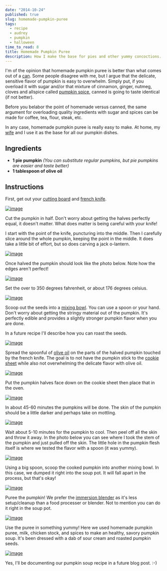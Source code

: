 ```yaml
---
date: "2014-10-24"
published: true
slug: homemade-pumpkin-puree
tags:
  - recipe
  - audrey
  - pumpkin
  - halloween
time_to_read: 8
title: Homemade Pumpkin Puree
description: How I make the base for pies and other yummy concoctions.
---
```


I'm of the opinion that homemade pumpkin puree is better than what
comes out of a
[can](https://www.amazon.com/Farmers-Market-Organic-Pumpkin-15-Ounce/dp/B0062A87HA/ref=sr_1_1?tag=mlinar-20).
Some people disagree with me, but I argue that the delicate, sensitive
flavor of pumpkin is easy to overwhelm. Simply put, if you overload it
with sugar and/or that mixture of cinnamon, ginger, nutmeg, cloves and
allspice called [pumpkin
spice](https://www.amazon.com/Culinary-Secrets-Pumpkin-Pie-Spice/dp/B00OGNFZA2/ref=sr_1_14?tag=mlinar-20),
canned is going to taste identical (if not better).

Before you belabor the point of homemade versus canned, the same
argument for overloading quality ingredients with sugar and spices can
be made for coffee, tea, flour, steak, etc.

In any case, homemade pumpkin puree is really easy to make. At home, my
[wife](https://audrey.feldroy.com) and I use it as the base for all our
pumpkin dishes.

## Ingredients

- **1 pie pumpkin** _(You can substitute regular pumpkins, but pie
  pumpkins are easier and taste better)_
- **1 tablespoon of olive oil**

## Instructions

First, get out your [cutting
board](https://www.amazon.com/Microban-Antimicrobial-Cutting-Board-Green/dp/B00BM9939C/ref=sr_1_1?tag=mlinar-20)
and [french
knife](https://www.amazon.com/Victorinox-Fibrox-8-Inch-Chefs-Knife/dp/B000638D32/ref=zg_bs_289857_1?tag=mlinar-20).

[![image](https://f004.backblazeb2.com/file/daniel-feldroy-com/public/images/homemade-pumpkin-puree/pumpkin-uncut.jpg)](https://f004.backblazeb2.com/file/daniel-feldroy-com/public/images/homemade-pumpkin-puree/pumpkin-uncut.jpg)

Cut the pumpkin in half. Don't worry about getting the halves perfectly
equal, it doesn't matter. What does matter is being careful with your
knife!

I start with the point of the knife, puncturing into the middle. Then I
carefully slice around the whole pumpkin, keeping the point in the
middle. It does take a little bit of effort, but so does carving a jack
o-lantern.

[![image](https://f004.backblazeb2.com/file/daniel-feldroy-com/public/images/homemade-pumpkin-puree/slicing-pumpkin.jpg)](https://f004.backblazeb2.com/file/daniel-feldroy-com/public/images/homemade-pumpkin-puree/slicing-pumpkin.jpg)

Once halved the pumpkin should look like the photo below. Note how the
edges aren't perfect!

[![image](https://f004.backblazeb2.com/file/daniel-feldroy-com/public/images/homemade-pumpkin-puree/halved-pumpkin.jpg)](https://f004.backblazeb2.com/file/daniel-feldroy-com/public/images/homemade-pumpkin-puree/halved-pumpkin.jpg)

Set the over to 350 degrees fahrenheit, or about 176 degrees celsius.

[![image](https://f004.backblazeb2.com/file/daniel-feldroy-com/public/images/homemade-pumpkin-puree/setting-oven.jpg)](https://f004.backblazeb2.com/file/daniel-feldroy-com/public/images/homemade-pumpkin-puree/setting-oven.jpg)

Scoop out the seeds into a [mixing
bowl](https://www.amazon.com/iSi-Basics-Flexible-Silicone-Mixing/dp/B000S17WNO/ref=sr_1_7?tag=mlinar-20).
You can use a spoon or your hand. Don't worry about getting the stringy
material out of the pumpkin. It's perfectly edible and provides a
slightly stronger pumpkin flavor when you are done.

In a future recipe I'll describe how you can roast the seeds.

[![image](https://f004.backblazeb2.com/file/daniel-feldroy-com/public/images/homemade-pumpkin-puree/scoop-out-pumpkin.jpg)](https://f004.backblazeb2.com/file/daniel-feldroy-com/public/images/homemade-pumpkin-puree/scoop-out-pumpkin.jpg)

Spread the spoonful of [olive
oil](https://www.amazon.com/California-Olive-Ranch-Extra-Virgin/dp/B004ULUVU4/ref=sr_1_1?tag=mlinar-20)
on the parts of the halved pumpkin touched by the french knife. The goal
is to not have the pumpkin stick to the [cookie
sheet](https://www.amazon.com/Nordic-Ware-Natural-Aluminum-Commercial/dp/B000G0KJG4/ref=sr_1_1?tag=mlinar-20)
while also not overwhelming the delicate flavor with olive oil.

[![image](https://f004.backblazeb2.com/file/daniel-feldroy-com/public/images/homemade-pumpkin-puree/oiling-pumpkins.jpg)](https://f004.backblazeb2.com/file/daniel-feldroy-com/public/images/homemade-pumpkin-puree/oiling-pumpkins.jpg)

Put the pumpkin halves face down on the cookie sheet then place that in
the oven.

[![image](https://f004.backblazeb2.com/file/daniel-feldroy-com/public/images/homemade-pumpkin-puree/oven.jpg)](https://f004.backblazeb2.com/file/daniel-feldroy-com/public/images/homemade-pumpkin-puree/oven.jpg)

In about 45-60 minutes the pumpkins will be done. The skin of the
pumpkin should be a little darker and perhaps take on mottling.

[![image](https://f004.backblazeb2.com/file/daniel-feldroy-com/public/images/homemade-pumpkin-puree/done-pumpkins.jpg)](https://f004.backblazeb2.com/file/daniel-feldroy-com/public/images/homemade-pumpkin-puree/done-pumpkins.jpg)

Wait about 5-10 minutes for the pumpkin to cool. Then peel off all the
skin and throw it away. In the photo below you can see where I took the
stem of the pumpkin and just pulled off the skin. The little hole in the
pumpkin flesh itself is where we tested the flavor with a spoon (it was
yummy).

[![image](https://f004.backblazeb2.com/file/daniel-feldroy-com/public/images/homemade-pumpkin-puree/peeling-pumpkin.jpg)](https://f004.backblazeb2.com/file/daniel-feldroy-com/public/images/homemade-pumpkin-puree/peeling-pumpkin.jpg)

Using a big spoon, scoop the cooked pumpkin into another mixing bowl. In
this case, we dumped it right into the soup pot. It will fall apart in
the process, but that's okay!

[![image](https://f004.backblazeb2.com/file/daniel-feldroy-com/public/images/homemade-pumpkin-puree/cooked-pumpkin.jpg)](https://f004.backblazeb2.com/file/daniel-feldroy-com/public/images/homemade-pumpkin-puree/cooked-pumpkin.jpg)

Puree the pumpkin! We prefer the [immersion
blender](https://www.amazon.com/Cuisinart-HB-155PC-Blender-Blending-Attachments/dp/B00DOK0R2O/ref=sr_1_3?tag=mlinar-20)
as it's less setup/cleanup than a food processer or blender. Not to
mention you can do it right in the soup pot.

[![image](https://f004.backblazeb2.com/file/daniel-feldroy-com/public/images/homemade-pumpkin-puree/pumpkin-puree.jpg)](https://f004.backblazeb2.com/file/daniel-feldroy-com/public/images/homemade-pumpkin-puree/pumpkin-puree.jpg)

Use the puree in something yummy! Here we used homemade pumpkin puree,
milk, chicken stock, and spices to make an healthy, savory pumpkin soup.
It's been dressed with a dab of sour cream and roasted pumpkin seeds.

[![image](https://f004.backblazeb2.com/file/daniel-feldroy-com/public/images/homemade-pumpkin-puree/pumpkin-soup.jpg)](https://f004.backblazeb2.com/file/daniel-feldroy-com/public/images/homemade-pumpkin-puree/pumpkin-soup.jpg)

Yes, I'll be documenting our pumpkin soup recipe in a future blog post.
:-)
